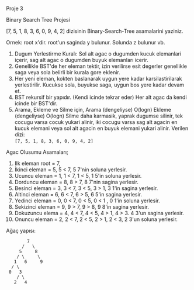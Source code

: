 Proje 3

Binary Search Tree Projesi

[7, 5, 1, 8, 3, 6, 0, 9, 4, 2] dizisinin Binary-Search-Tree asamalarini yaziniz.

Ornek: root x'dir. root'un saginda y bulunur. Solunda z bulunur vb.

1. Dugum Yerlestirme Kuralı: Sol alt agac o dugumden kucuk elemanlari içerir, sag alt agac o dugumden buyuk elemanları icerir. 
2. Genellikle BST'de her eleman tektir, izin verilirse esit degerler genellikle saga veya sola belirli bir kurala gore eklenir.
3. Her yeni eleman, kokten baslanarak uygun yere kadar karsilastirilarak yerlestirilir. Kucukse sola, buyukse saga, uygun bos yere kadar devam et.
4. BST rekursif bir yapıdır. (Kendi icinde tekrar eder) Her alt agac da kendi icinde bir BST'dir.
5. Arama, Ekleme ve Silme için, 
    Arama (dengeliyse) O(logn)
    Ekleme (dengeliyse) O(logn)
    Silme daha karmasik, yaprak dugumse silinir, tek cocugu varsa cocuk yukari alinir, iki cocugu varsa sag alt agacin en kucuk elemani veya sol alt agacin en buyuk elemani yukari alinir.
    Verilen dizi:  
`[7, 5, 1, 8, 3, 6, 0, 9, 4, 2]`

Agac Olusumu Asamaları;

1. Ilk eleman root = 7,
2. İkinci eleman = 5, 5 < 7, 5 7'nin soluna yerlesir.
3. Ucuncu eleman = 1, 1 < 7, 1 < 5, 1 5'in soluna yerlesir.
4. Dorduncu eleman = 8, 8 > 7, 8 7'nin sagina yerlesir.
5. Besinci eleman = 3, 3 < 7, 3 < 5, 3 > 1, 3 1'in sagina yerlesir.
6. Altinci eleman = 6, 6 < 7, 6 > 5, 6 5'in sagina yerlesir.
7. Yedinci eleman = 0, 0 < 7, 0 < 5, 0 < 1 , 0 1'in soluna yerlesir.
8. Sekizinci eleman = 9, 9 > 7, 9 > 8, 9 8'in sagina yerlesir.
9. Dokuzuncu elema = 4, 4 < 7, 4 < 5, 4 > 1, 4 > 3. 4 3'un sagina yerlesir. 
10. Onuncu eleman = 2, 2 < 7, 2 < 5, 2 > 1, 2 < 3, 2 3'un soluna yerlesir.

Ağaç yapısı:

```
        7
      /   \
     5     8
    / \     \
   1   6     9
  / \
 0   3
    / \
   2   4